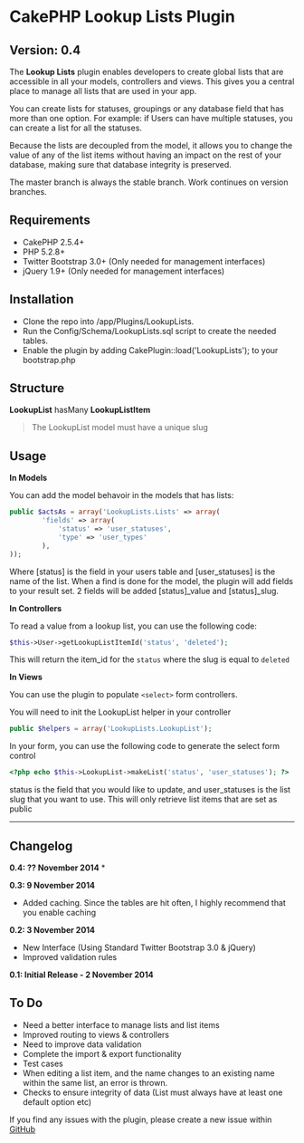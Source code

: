CakePHP Lookup Lists Plugin
===========================

Version: 0.4
------------

The **Lookup Lists** plugin enables developers to create global lists that are accessible in all your models, controllers and views. This gives you a central place to manage all lists that are used in your app.

You can create lists for statuses, groupings or any database field that has more than one option. For example: if Users can have multiple statuses, you can create a list for all the statuses.

Because the lists are decoupled from the model, it allows you to change the value of any of the list items without having an impact on the rest of your database, making sure that database integrity is preserved.

The master branch is always the stable branch. Work continues on version branches.

Requirements
------------

* CakePHP 2.5.4+
* PHP 5.2.8+
* Twitter Bootstrap 3.0+ (Only needed for management interfaces)
* jQuery 1.9+ (Only needed for management interfaces)


Installation
------------

* Clone the repo into /app/Plugins/LookupLists.
* Run the Config/Schema/LookupLists.sql script to create the needed tables.
* Enable the plugin by adding CakePlugin::load('LookupLists'); to your bootstrap.php

Structure
-----------

**LookupList** hasMany **LookupListItem**

> The LookupList model must have a unique slug

Usage
-----

**In Models**

You can add the model behavoir in the models that has lists:

```php
public $actsAs = array('LookupLists.Lists' => array(
        'fields' => array(
            'status' => 'user_statuses',
            'type' => 'user_types'
        ),
));
```

Where [status] is the field in your users table and [user_statuses] is the name of the list. When a find is done for the model, the plugin will add fields to your result set. 2 fields will be added [status]_value and [status]_slug.

**In Controllers**

To read a value from a lookup list, you can use the following code:

```php
$this->User->getLookupListItemId('status', 'deleted');
```

This will return the item_id for the `status` where the slug is equal to `deleted`

**In Views**

You can use the plugin to populate `<select>` form controllers.

You will need to init the LookupList helper in your controller

```php
public $helpers = array('LookupLists.LookupList');
````

In your form, you can use the following code to generate the select form control

```php
<?php echo $this->LookupList->makeList('status', 'user_statuses'); ?>
```

status is the field that you would like to update, and user_statuses is the list slug that you want to use. This will only retrieve list items that are set as public


----------


Changelog
-----

**0.4: ?? November 2014**
* 

**0.3: 9 November 2014**
* Added caching. Since the tables are hit often, I highly recommend that you enable caching

**0.2: 3 November 2014**
* New Interface (Using Standard Twitter Bootstrap 3.0 & jQuery)
* Improved validation rules


**0.1: Initial Release - 2 November 2014**

To Do
-----

* Need a better interface to manage lists and list items
* Improved routing to views & controllers
* Need to improve data validation
* Complete the import & export functionality
* Test cases
* When editing a list item, and the name changes to an existing name within the same list, an error is thrown.
* Checks to ensure integrity of data (List must always have at least one default option etc)


If you find any issues with the plugin, please create a new issue within [GitHub](https://github.com/jacoroux/cakephp-lookuplists-plugin/issues)